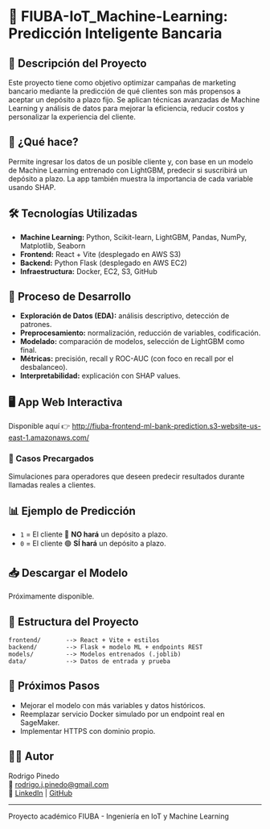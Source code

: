 # 🏦 FIUBA-IoT_Machine-Learning: Predicción Inteligente Bancaria

## 🌟 Descripción del Proyecto
Este proyecto tiene como objetivo optimizar campañas de marketing bancario mediante la predicción de qué clientes son más propensos a aceptar un depósito a plazo fijo. Se aplican técnicas avanzadas de Machine Learning y análisis de datos para mejorar la eficiencia, reducir costos y personalizar la experiencia del cliente.

## 🧠 ¿Qué hace?
Permite ingresar los datos de un posible cliente y, con base en un modelo de Machine Learning entrenado con LightGBM, predecir si suscribirá un depósito a plazo. La app también muestra la importancia de cada variable usando SHAP.

## 🛠️ Tecnologías Utilizadas
- **Machine Learning:** Python, Scikit-learn, LightGBM, Pandas, NumPy, Matplotlib, Seaborn
- **Frontend:** React + Vite (desplegado en AWS S3)
- **Backend:** Python Flask (desplegado en AWS EC2)
- **Infraestructura:** Docker, EC2, S3, GitHub

## 🧪 Proceso de Desarrollo
- **Exploración de Datos (EDA):** análisis descriptivo, detección de patrones.
- **Preprocesamiento:** normalización, reducción de variables, codificación.
- **Modelado:** comparación de modelos, selección de LightGBM como final.
- **Métricas:** precisión, recall y ROC-AUC (con foco en recall por el desbalanceo).
- **Interpretabilidad:** explicación con SHAP values.

## 🖥️ App Web Interactiva
Disponible aquí 👉 http://fiuba-frontend-ml-bank-prediction.s3-website-us-east-1.amazonaws.com/

### 🧪 Casos Precargados
Simulaciones para operadores que deseen predecir resultados durante llamadas reales a clientes.

## 📊 Ejemplo de Predicción
- `1` = El cliente 🔴 **NO hará** un depósito a plazo.
- `0` = El cliente 🟢 **SÍ hará** un depósito a plazo.

## 📥 Descargar el Modelo
Próximamente disponible.

## 📂 Estructura del Proyecto
```
frontend/       --> React + Vite + estilos
backend/        --> Flask + modelo ML + endpoints REST
models/         --> Modelos entrenados (.joblib)
data/           --> Datos de entrada y prueba
```

## 📌 Próximos Pasos
- Mejorar el modelo con más variables y datos históricos.
- Reemplazar servicio Docker simulado por un endpoint real en SageMaker.
- Implementar HTTPS con dominio propio.

## 👨‍💻 Autor
Rodrigo Pinedo  
📩 rodrigo.j.pinedo@gmail.com  
🔗 [LinkedIn](https://www.linkedin.com/in/rodrigopinedo/) | [GitHub](https://github.com/rodri-iot)

---
Proyecto académico FIUBA - Ingeniería en IoT y Machine Learning